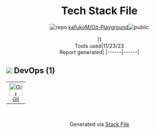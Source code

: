 <!--
--- Readme.md Snippet without images Start ---
## Tech Stack
kafukoM/Git-Playground is built on the following main stack:


Full tech stack [here](/techstack.md)
--- Readme.md Snippet without images End ---

--- Readme.md Snippet with images Start ---
## Tech Stack
kafukoM/Git-Playground is built on the following main stack:


Full tech stack [here](/techstack.md)
--- Readme.md Snippet with images End ---
-->
<div align="center">

# Tech Stack File
![](https://img.stackshare.io/repo.svg "repo") [kafukoM/Git-Playground](https://github.com/kafukoM/Git-Playground)![](https://img.stackshare.io/public_badge.svg "public")
<br/><br/>
|1<br/>Tools used|11/23/23 <br/>Report generated|
|------|------|
</div>

## <img src='https://img.stackshare.io/devops.svg'/> DevOps (1)
<table><tr>
  <td align='center'>
  <img width='36' height='36' src='https://img.stackshare.io/service/1046/git.png' alt='Git'>
  <br>
  <sub><a href="http://git-scm.com/">Git</a></sub>
  <br>
  <sub></sub>
</td>

</tr>
</table>

<br/>
<div align='center'>

Generated via [Stack File](https://github.com/marketplace/stack-file)
